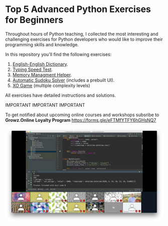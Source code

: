 # Top 5 Advanced Python Exercises for Beginners

Throughout hours of Python teaching, I collected the most interesting and challenging exercises for Python developers who would like to improve their programming skills and knowledge.

In this repository you'll find the following exercises:
<ol>
    <li><a href="https://github.com/morandanieli/pythonPractice/blob/master/english_dictionary/Instructions.ipynb">English-English Dictionary</a>.</li>
    <li><a href="https://github.com/morandanieli/pythonPractice/blob/master/speed_test/Instructions.ipynb">Typing Speed Test</a>.</li>
    <li><a href="https://github.com/morandanieli/pythonPractice/blob/master/memory_management/Instructions.ipynb">Memory Managment Helper</a>.</li>
    <li><a href="https://github.com/morandanieli/pythonPractice/blob/master/sudoku/Instructions.ipynb">Automatic Sudoku Solver</a> (includes a prebuilt UI).</li>
    <li><a href="https://github.com/morandanieli/pythonPractice/blob/master/xo_game/instructions.ipynb">XO Game</a> (multiple complexity levels)</li>    
</ol>

All exercises have detailed instructions and solutions.



IMPORTANT IMPORTANT IMPORTANT

To get notified about upcoming online courses and workshops subsribe to **Growz.Online Loyalty Program**
https://forms.gle/eFTMfYTFY6hGHsNQ7


![Practicing Python in a Zoom class](img/python_class.jpg)


